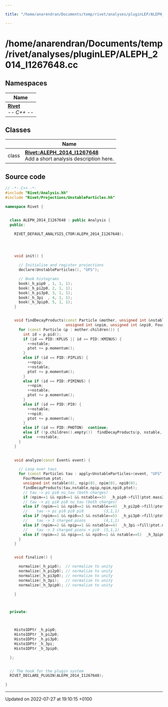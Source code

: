 ```yaml
---

title: "/home/anarendran/Documents/temp/rivet/analyses/pluginLEP/ALEPH_2014_I1267648.cc"

---
```


# /home/anarendran/Documents/temp/rivet/analyses/pluginLEP/ALEPH_2014_I1267648.cc



## Namespaces

| Name           |
| -------------- |
| **[Rivet](http://example.org/namespaces/namespacerivet/)** <br>-*- C++ -*-  |

## Classes

|                | Name           |
| -------------- | -------------- |
| class | **[Rivet::ALEPH_2014_I1267648](http://example.org/classes/classrivet_1_1aleph__2014__i1267648/)** <br>Add a short analysis description here.  |




## Source code

```cpp
// -*- C++ -*-
#include "Rivet/Analysis.hh"
#include "Rivet/Projections/UnstableParticles.hh"

namespace Rivet {


  class ALEPH_2014_I1267648 : public Analysis {
  public:

    RIVET_DEFAULT_ANALYSIS_CTOR(ALEPH_2014_I1267648);




    void init() {

      // Initialise and register projections
      declare(UnstableParticles(), "UFS");

      // Book histograms
      book(_h_pip0 , 1, 1, 1);
      book(_h_pi2p0, 2, 1, 1);
      book(_h_pi3p0, 3, 1, 1);
      book(_h_3pi  , 4, 1, 1);
      book(_h_3pip0, 5, 1, 1);
    }


    void findDecayProducts(const Particle &mother, unsigned int &nstable, unsigned int &npip,
                           unsigned int &npim, unsigned int &npi0, FourMomentum &ptot) {
      for (const Particle &p : mother.children()) {
        int id = p.pid();
        if (id == PID::KPLUS || id == PID::KMINUS) {
          ++nstable;
          ptot += p.momentum();
        }
        else if (id == PID::PIPLUS) {
          ++npip;
          ++nstable;
          ptot += p.momentum();
        }
        else if (id == PID::PIMINUS) {
          ++npim;
          ++nstable;
          ptot += p.momentum();
        }
        else if (id == PID::PI0) {
          ++nstable;
          ++npi0;
          ptot += p.momentum();
        }
        else if (id == PID::PHOTON)  continue;
        else if (!p.children().empty())  findDecayProducts(p, nstable, npip, npim, npi0, ptot);
        else  ++nstable;
      }
    }
    

    void analyze(const Event& event) {

      // Loop over taus
      for (const Particle& tau : apply<UnstableParticles>(event, "UFS").particles(Cuts::abspid==PID::TAU)) {
        FourMomentum ptot;
        unsigned int nstable(0), npip(0), npim(0), npi0(0);
        findDecayProducts(tau,nstable,npip,npim,npi0,ptot);
        // tau -> pi pi0 nu_tau (both charges)
        if (npim==1 && npi0==1 && nstable==3)  _h_pip0->fill(ptot.mass2());
        // tau -> pi pi0 pi0 nu_tau (both charges)
        else if (npim==1 && npi0==2 && nstable==4)  _h_pi2p0->fill(ptot.mass2());
        //    tau -> pi pi0 pi0 pi0         (3,1,1)
        else if (npim==1 && npi0==3 && nstable==5)  _h_pi3p0->fill(ptot.mass2());
        //    tau -> 3 charged pions        (4,1,1)
        else if (npim==2 && npip==1 && nstable==4)  _h_3pi->fill(ptot.mass2());
        //    tau -> 3 charged pions + pi0  (5,1,1)
        else if (npim==2 && npip==1 && npi0==1 && nstable==5)  _h_3pip0->fill(ptot.mass2());
      }
    }


    void finalize() {

      normalize(_h_pip0);  // normalize to unity
      normalize(_h_pi2p0); // normalize to unity
      normalize(_h_pi3p0); // normalize to unity
      normalize(_h_3pi);   // normalize to unity
      normalize(_h_3pip0); // normalize to unity

    }



  private:



    Histo1DPtr _h_pip0;
    Histo1DPtr _h_pi2p0;
    Histo1DPtr _h_pi3p0;
    Histo1DPtr _h_3pi;
    Histo1DPtr _h_3pip0;

  };


  // The hook for the plugin system
  RIVET_DECLARE_PLUGIN(ALEPH_2014_I1267648);

}
```


-------------------------------

Updated on 2022-07-27 at 19:10:15 +0100

